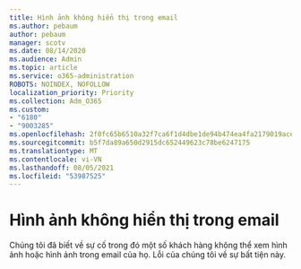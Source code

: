 ```yaml
---
title: Hình ảnh không hiển thị trong email
ms.author: pebaum
author: pebaum
manager: scotv
ms.date: 08/14/2020
ms.audience: Admin
ms.topic: article
ms.service: o365-administration
ROBOTS: NOINDEX, NOFOLLOW
localization_priority: Priority
ms.collection: Adm_O365
ms.custom:
- "6180"
- "9003285"
ms.openlocfilehash: 2f0fc65b6510a32f7ca6f1d4dbe1de94b474ea4fa2179019ace8ec9f4e080b42
ms.sourcegitcommit: b5f7da89a650d2915dc652449623c78be6247175
ms.translationtype: MT
ms.contentlocale: vi-VN
ms.lasthandoff: 08/05/2021
ms.locfileid: "53987525"
---
```

# <a name="images-not-showing-in-emails"></a>Hình ảnh không hiển thị trong email

Chúng tôi đã biết về sự cố trong đó một số khách hàng không thể xem hình ảnh hoặc hình ảnh trong email của họ. Lỗi của chúng tôi về sự bất tiện này.